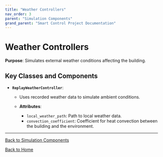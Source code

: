```yaml
---
title: "Weather Controllers"
nav_order: 3
parent: "Simulation Components"
grand_parent: "Smart Control Project Documentation"
---
```


# Weather Controllers

**Purpose**: Simulates external weather conditions affecting the building.

## Key Classes and Components

- **`ReplayWeatherController`**:

  - Uses recorded weather data to simulate ambient conditions.

  - **Attributes**:

    - `local_weather_path`: Path to local weather data.
    - `convection_coefficient`: Coefficient for heat convection between the building and the environment.

---

[Back to Simulation Components](simulation-components.md)

[Back to Home](../index.md)
